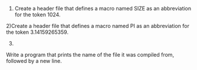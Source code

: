 1) Create a header file that defines a macro named SIZE as an abbreviation for the token 1024.

2)Create a header file that defines a macro named PI as an abbreviation for the token 3.14159265359.

3)
Write a program that prints the name of the file it was compiled from, followed by a new line.
